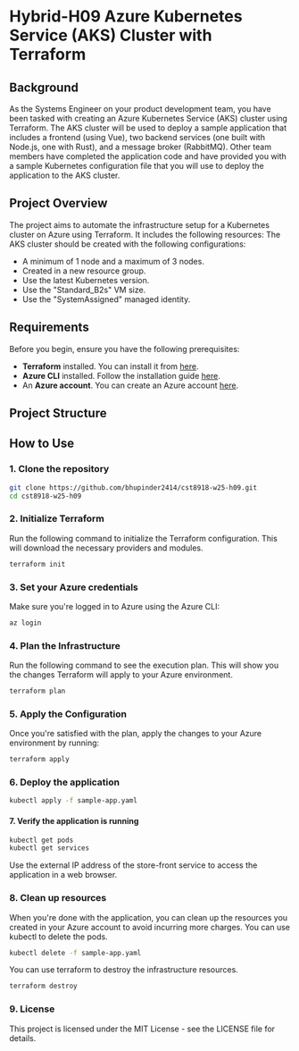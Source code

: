 # Hybrid-H09 Azure Kubernetes Service (AKS) Cluster with Terraform

## Background
As the Systems Engineer on your product development team, you have been tasked with creating an Azure Kubernetes Service (AKS) cluster using Terraform. The AKS cluster will be used to deploy a sample application that includes a frontend (using Vue), two backend services (one built with Node.js, one with Rust), and a message broker (RabbitMQ).
Other team members have completed the application code and have provided you with a sample Kubernetes configuration file that you will use to deploy the application to the AKS cluster.

## Project Overview

The project aims to automate the infrastructure setup for a Kubernetes cluster on Azure using Terraform. It includes the following resources:
The AKS cluster should be created with the following configurations:

- A minimum of 1 node and a maximum of 3 nodes.
- Created in a new resource group.
- Use the latest Kubernetes version.
- Use the "Standard_B2s" VM size.
- Use the "SystemAssigned" managed identity.

## Requirements

Before you begin, ensure you have the following prerequisites:

- **Terraform** installed. You can install it from [here](https://www.terraform.io/downloads).
- **Azure CLI** installed. Follow the installation guide [here](https://docs.microsoft.com/en-us/cli/azure/install-azure-cli).
- An **Azure account**. You can create an Azure account [here](https://azure.microsoft.com/en-us/free/).

## Project Structure

## How to Use

### 1. Clone the repository

```bash
git clone https://github.com/bhupinder2414/cst8918-w25-h09.git
cd cst8918-w25-h09
```
### 2. Initialize Terraform
Run the following command to initialize the Terraform configuration. This will download the necessary providers and modules.
```bash
terraform init
```
### 3. Set your Azure credentials
Make sure you're logged in to Azure using the Azure CLI:
```bash
az login
```
### 4. Plan the Infrastructure
Run the following command to see the execution plan. This will show you the changes Terraform will apply to your Azure environment.
```bash
terraform plan
```
### 5. Apply the Configuration
Once you're satisfied with the plan, apply the changes to your Azure environment by running:
```bash
terraform apply
```
### 6. Deploy the application
```bash
kubectl apply -f sample-app.yaml
```
#### 7. Verify the application is running
```bash
kubectl get pods
kubectl get services
```
Use the external IP address of the store-front service to access the application in a web browser.
### 8. Clean up resources

When you're done with the application, you can clean up the resources you created in your Azure account to avoid incurring more charges.
You can use kubectl to delete the pods.
```bash
kubectl delete -f sample-app.yaml
```
You can use terraform to destroy the infrastructure resources.
```bash
terraform destroy
```
### 9. License
This project is licensed under the MIT License - see the LICENSE file for details.
